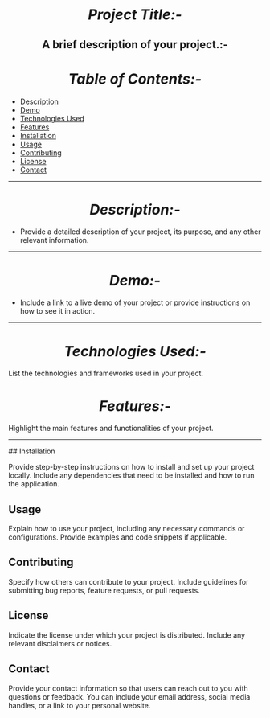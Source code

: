 <h1 align="center"><i> Project Title:-</i></h1>

<h2 align="center"><b>A brief description of your project.:-</b></h2>

<h1 align="center"><i>Table of Contents:-</i></h1>

- [Description](#description)
- [Demo](#demo)
- [Technologies Used](#technologies-used)
- [Features](#features)
- [Installation](#installation)
- [Usage](#usage)
- [Contributing](#contributing)
- [License](#license)
- [Contact](#contact)
<hr>
<h1 align="center"><i> Description:-</i></h1>

- Provide a detailed description of your project, its purpose, and any other relevant information.
<hr>
<h1 align="center"><i>Demo:-</i></h1>

- Include a link to a live demo of your project or provide instructions on how to see it in action.
<hr>
<h1 align="center"><i> Technologies Used:-</i></h1>

List the technologies and frameworks used in your project.

<h1 align="center"><i>Features:-</i></h1>

Highlight the main features and functionalities of your project.
<hr>
## Installation

Provide step-by-step instructions on how to install and set up your project locally. Include any dependencies that need to be installed and how to run the application.

## Usage

Explain how to use your project, including any necessary commands or configurations. Provide examples and code snippets if applicable.

## Contributing

Specify how others can contribute to your project. Include guidelines for submitting bug reports, feature requests, or pull requests.

## License

Indicate the license under which your project is distributed. Include any relevant disclaimers or notices.

## Contact

Provide your contact information so that users can reach out to you with questions or feedback. You can include your email address, social media handles, or a link to your personal website.
